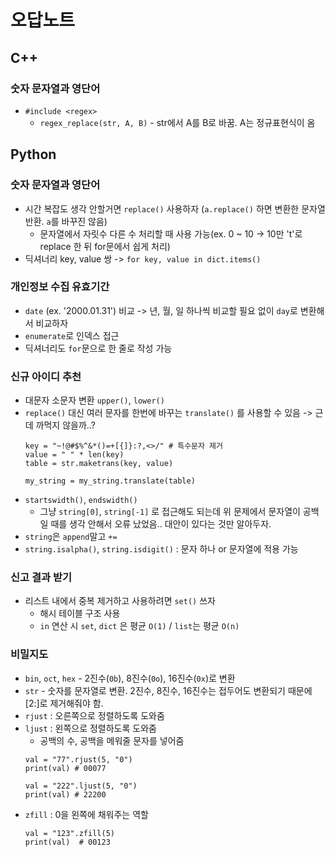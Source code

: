 # 오답노트
## C++

### 숫자 문자열과 영단어
- `#include <regex>`
    - `regex_replace(str, A, B)` - str에서 A를 B로 바꿈. A는 정규표현식이 옴


## Python

### 숫자 문자열과 영단어
- 시간 복잡도 생각 안할거면 `replace()` 사용하자 (`a.replace()` 하면 변환한 문자열 반환. `a`를 바꾸진 않음)
    - 문자열에서 자릿수 다른 수 처리할 때 사용 가능(ex. 0 ~ 10 -> 10만 't'로 replace 한 뒤 for문에서 쉽게 처리)  
- 딕셔너리 key, value 쌍 -> `for key, value in dict.items()`

### 개인정보 수집 유효기간
- `date` (ex. '2000.01.31') 비교 -> 년, 월, 일 하나씩 비교할 필요 없이 `day`로 변환해서 비교하자
- `enumerate`로 인덱스 접근
- 딕셔너리도 `for`문으로 한 줄로 작성 가능

### 신규 아이디 추천
- 대문자 소문자 변환 `upper()`, `lower()`
- `replace()` 대신 여러 문자를 한번에 바꾸는 `translate()` 를 사용할 수 있음 -> 근데 까먹지 않을까..?
    ```
    key = "~!@#$%^&*()=+[{]}:?,<>/" # 특수문자 제거
    value = " " * len(key)
    table = str.maketrans(key, value)
    
    my_string = my_string.translate(table) 
    ```
- `startswidth()`, `endswidth()` 
    - 그냥 `string[0]`, `string[-1]` 로 접근해도 되는데 위 문제에서 문자열이 공백일 때를 생각 안해서 오류 났었음.. 대안이 있다는 것만 알아두자.
- `string`은 `append`말고 `+=`
- `string.isalpha()`, `string.isdigit()` : 문자 하나 or 문자열에 적용 가능

### 신고 결과 받기
- 리스트 내에서 중복 제거하고 사용하려면 `set()` 쓰자
    - 해시 테이블 구조 사용
    - `in` 연산 시 `set`, `dict` 은 평균 `O(1)` / `list`는 평균 `O(n)`

### 비밀지도
- `bin`, `oct`, `hex` - 2진수(`0b`), 8진수(`0o`), 16진수(`0x`)로 변환
- `str` - 숫자를 문자열로 변환. 2진수, 8진수, 16진수는 접두어도 변환되기 때문에 [2:]로 제거해줘야 함.
- `rjust` : 오른쪽으로 정렬하도록 도와줌
- `ljust` : 왼쪽으로 정렬하도록 도와줌
    - 공백의 수, 공백을 메워줄 문자를 넣어줌
    ```
    val = "77".rjust(5, "0")
    print(val) # 00077

    val = "222".ljust(5, "0")
    print(val) # 22200
    ```
- `zfill` : 0을 왼쪽에 채워주는 역할
    ```
    val = "123".zfill(5)
    print(val)  # 00123
    ```